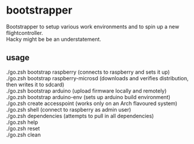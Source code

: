 # bootstrapper
Bootstrapper to setup various work environments and to spin up a new flightcontroller.\
Hacky might be be an understatement.

## usage
./go.zsh bootstrap raspberry (connects to raspberry and sets it up)\
./go.zsh bootstrap raspberry-microsd (downloads and verifies distribution, then writes it to sdcard)\
./go.zsh bootstrap arduino (upload firmware locally and remotely)\
./go.zsh bootstrap arduino-env (sets up arduino build environment)\
./go.zsh create accesspoint (works only on an Arch flavoured system)\
./go.zsh shell (connect to raspberry as admin user)\
./go.zsh dependencies (attempts to pull in all dependencies)\
./go.zsh help\
./go.zsh reset\
./go.zsh clean
